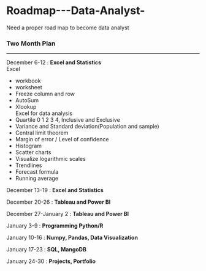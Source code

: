# Roadmap---Data-Analyst-
Need a proper road map to become data analyst
### Two Month Plan
---
December 6-12 : **Excel and Statistics**<br>
Excel
- workbook
- worksheet
- Freeze column and row
- AutoSum
- Xlookup<br>
Excel for data analysis
- Quartile  0 1 2 3 4, Inclusive and Exclusive
- Variance and Standard deviation(Population and sample)
- Central limit theorem
- Margin of error / Level of confidence
- Histogram
- Scatter charts
- Visualize logarithmic scales
- Trendlines
- Forecast formula
- Running average<br>

December 13-19 : **Excel and Statistics**

December 20-26 : **Tableau and Power BI**

December 27-January 2 : **Tableau and Power BI**

January 3-9 : **Programming Python/R**

January 10-16 : **Numpy, Pandas, Data Visualization**

January 17-23 : **SQL, MangoDB**

January 24-30 : **Projects, Portfolio**
